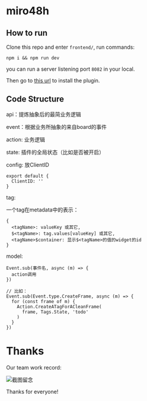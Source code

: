 # miro48h

## How to run

Clone this repo and enter `frontend/`, run commands:
```
npm i && npm run dev
```
you can run a server listening port `8082` in your local.

Then go to [this url](https://miro.com/oauth/authorize/?response_type=code&client_id=3074457367848344047&redirect_uri=%2Fconfirm-app-install%2F) to install the plugin.

## Code Structure

api：提炼抽象后的最简业务逻辑

event：根据业务所抽象的来自board的事件

action: 业务逻辑

state: 插件的全局状态（比如是否被开启）

config: 放ClientID
```
export default {
  ClientID: ''
}
```

tag: 

一个tag在metadata中的表示：
```
{
  <tagName>: valueKey 或其它,
  $<tagName>: tag.values[valueKey] 或其它,
  <tagName>$container: 显示$<tagName>的值的widget的id
}
```

model:

```
Event.sub(事件名, async (m) => {
  action调用
})

// 比如：
Event.sub(Event.type.CreateFrame, async (m) => {
  for (const frame of m) {
    Action.CreateATagForACleanFrame(
      frame, Tags.State, 'todo'
    )
  }
})
```

# Thanks

Our team work record:

![截图留念](https://user-images.githubusercontent.com/80361883/142756765-75ee32e7-57f8-4a30-8d84-84ade4fd867c.PNG)

Thanks for everyone!
